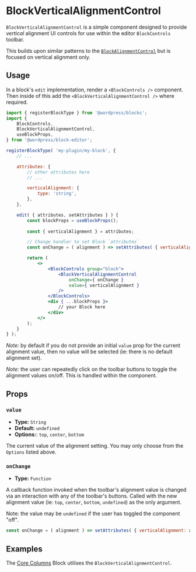 BlockVerticalAlignmentControl
=============================

`BlockVerticalAlignmentControl` is a simple component designed to provide _vertical_ alignment UI controls for use within the editor `BlockControls` toolbar.

This builds upon similar patterns to the [`BlockAlignmentControl`](https://github.com/WordPress/gutenberg/tree/HEAD/packages/editor/src/components/block-alignment-control) but is focused on vertical alignment only.

## Usage

In a block's `edit` implementation, render a `<BlockControls />` component. Then inside of this add the `<BlockVerticalAlignmentControl />` where required. 


```jsx
import { registerBlockType } from '@wordpress/blocks';
import {
	BlockControls,
	BlockVerticalAlignmentControl,
	useBlockProps,
} from '@wordpress/block-editor';

registerBlockType( 'my-plugin/my-block', {
	// ...

	attributes: {
		// other attributes here
		// ...

		verticalAlignment: {
			type: 'string',
		},
	},

	edit( { attributes, setAttributes } ) {
		const blockProps = useBlockProps();
		
		const { verticalAlignment } = attributes;

		// Change handler to set Block `attributes`
		const onChange = ( alignment ) => setAttributes( { verticalAlignment: alignment } );

		return (
			<>
				<BlockControls group="block">
					<BlockVerticalAlignmentControl
						onChange={ onChange }
						value={ verticalAlignment }
					/>
				</BlockControls>
				<div { ...blockProps }>
					// your Block here
				</div>
			</>
		);
	}
} );
```

_Note:_ by default if you do not provide an initial `value` prop for the current alignment value, then no value will be selected (ie: there is no default alignment set). 

_Note:_ the user can repeatedly click on the toolbar buttons to toggle the alignment values on/off. This is handled within the component.

## Props

### `value`
* **Type:** `String`
* **Default:** `undefined`
* **Options:**: `top`, `center`, `bottom`

The current value of the alignment setting. You may only choose from the `Options` listed above.

### `onChange`
* **Type:** `Function`

A callback function invoked when the toolbar's alignment value is changed via an interaction with any of the toolbar's buttons. Called with the new alignment value (ie: `top`, `center`, `bottom`, `undefined`) as the only argument.

Note: the value may be `undefined` if the user has toggled the component "off".

```js
const onChange = ( alignment ) => setAttributes( { verticalAlignment: alignment } );
```

## Examples

The [Core Columns](https://github.com/WordPress/gutenberg/tree/HEAD/packages/block-library/src/columns) Block utilises the `BlockVerticalAlignmentControl`.
